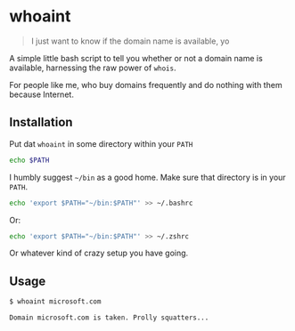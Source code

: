 # whoaint
> I just want to know if the domain name is available, yo

A simple little bash script to tell you whether or not a domain name is available, 
harnessing the raw power of `whois`.

For people like me, who buy domains frequently and do nothing with them because Internet.

## Installation

Put dat `whoaint` in some directory within your `PATH`

```bash
echo $PATH
```

I humbly suggest `~/bin` as a good home. Make sure that directory is in your `PATH`.

```bash
echo 'export $PATH="~/bin:$PATH"' >> ~/.bashrc
```

Or:

```bash
echo 'export $PATH="~/bin:$PATH"' >> ~/.zshrc
```

Or whatever kind of crazy setup you have going.

## Usage

```bash
$ whoaint microsoft.com

Domain microsoft.com is taken. Prolly squatters...
```
